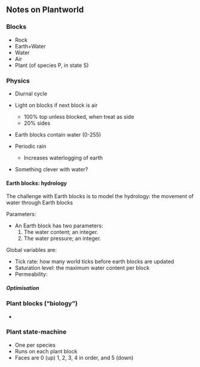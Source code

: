 ## Notes on Plantworld

### Blocks

- Rock
- Earth+Water
- Water
- Air
- Plant (of species P, in state S)

### Physics

- Diurnal cycle
- Light on blocks if next block is air
  - 100% top unless blocked, when treat as side
  - 20% sides

- Earth blocks contain water (0-255)

- Periodic rain
  - Increases waterlogging of earth

- Something clever with water?

#### Earth blocks: hydrology

The challenge with Earth blocks is to model the hydrology: the
movement of water through Earth blocks

Parameters:
- An Earth block has two parameters:
  1. The water content; an integer.
  2. The water pressure; an integer. 

Global variables are:
- Tick rate: how many world ticks before earth blocks are updated
- Saturation level: the maximum water content per block
- Permeability: 




##### Optimisation




### Plant blocks (“biology”)

- 

### Plant state-machine

- One per species
- Runs on each plant block
- Faces are 0 (up) 1, 2, 3, 4 in order, and 5 (down)

